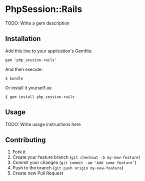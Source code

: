 # PhpSession::Rails

TODO: Write a gem description

## Installation

Add this line to your application's Gemfile:

    gem 'php_session-rails'

And then execute:

    $ bundle

Or install it yourself as:

    $ gem install php_session-rails

## Usage

TODO: Write usage instructions here

## Contributing

1. Fork it
2. Create your feature branch (`git checkout -b my-new-feature`)
3. Commit your changes (`git commit -am 'Add some feature'`)
4. Push to the branch (`git push origin my-new-feature`)
5. Create new Pull Request
